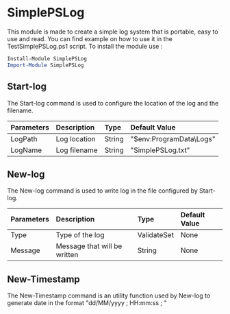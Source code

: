 # SimplePSLog
 
This module is made to create a simple log system that is portable, easy to use and read.
You can find example on how to use it in the TestSimplePSLog.ps1 script.
To install the module use :
```Powershell
Install-Module SimplePSLog
Import-Module SimplePSLog
```
## Start-log
The Start-log command is used to configure the location of the log and the filename. 

| Parameters   | Description  | Type              | Default Value            |
|:-------------|:-------------|:------------------|:-------------------------|
| LogPath      | Log location | String            | "$env:ProgramData\Logs"  |
| LogName      | Log filename | String            | "SimplePSLog.txt"        |

## New-log
The New-log command is used to write log in the file configured by Start-log. 

| Parameters   | Description                  | Type              | Default Value            | 
|:-------------|:-----------------------------|:------------------|:-------------------------|
| Type         | Type of the log              | ValidateSet       | None                     |
| Message      | Message that will be written | String            | None                     |

## New-Timestamp
The New-Timestamp command is an utility function used by New-log to generate date in the format "dd/MM/yyyy ; HH:mm:ss ; "